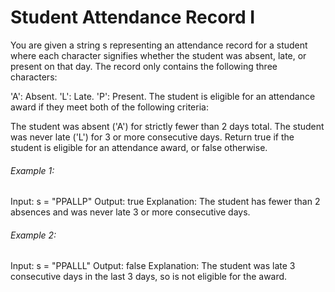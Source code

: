 # Student Attendance Record I

You are given a string s representing an attendance record for a student where each character signifies whether the student was absent, late, or present on that day. The record only contains the following three characters:

'A': Absent.
'L': Late.
'P': Present.
The student is eligible for an attendance award if they meet both of the following criteria:

The student was absent ('A') for strictly fewer than 2 days total.
The student was never late ('L') for 3 or more consecutive days.
Return true if the student is eligible for an attendance award, or false otherwise.

###### Example 1:

Input: s = "PPALLP"
Output: true
Explanation: The student has fewer than 2 absences and was never late 3 or more consecutive days.

###### Example 2:

Input: s = "PPALLL"
Output: false
Explanation: The student was late 3 consecutive days in the last 3 days, so is not eligible for the award.